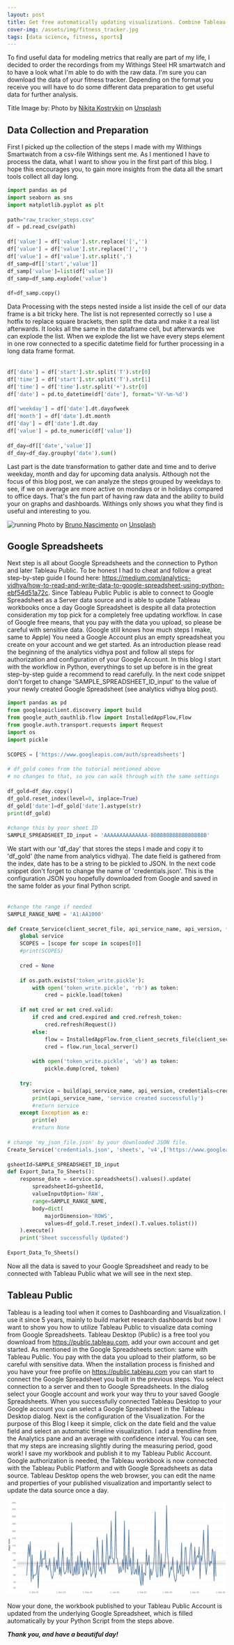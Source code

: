 ```yaml
---
layout: post
title: Get free automatically updating visualizations. Combine Tableau Public, Google Spreadsheets and Python
cover-img: /assets/img/fitness_tracker.jpg
tags: [data science, fitness, sports]
---
```



To find useful data for modeling metrics that really are part of my life, I decided to order the recordings from my Withings Steel HR smartwatch and to have a look what I'm able to do with the raw data. I'm sure you can download the data of your fitness tracker. Depending on the format you receive you will have to do some different data preparation to get useful data for further analysis.

Title Image by: <span>Photo by <a href="https://unsplash.com/@chilinik?utm_source=unsplash&amp;utm_medium=referral&amp;utm_content=creditCopyText">Nikita Kostrykin</a> on <a href="https://unsplash.com/s/photos/fitness-tracker?utm_source=unsplash&amp;utm_medium=referral&amp;utm_content=creditCopyText">Unsplash</a></span>

## Data Collection and Preparation

First I picked up the collection of the steps I made with my Withings Smartwatch from a csv-file Withings sent me. As I mentioned I have to process the data, what I want to show you in the first part of this blog. I hope this encourages you, to gain more insights from the data all the smart tools collect all day long.

```python
import pandas as pd
import seaborn as sns
import matplotlib.pyplot as plt

path="raw_tracker_steps.csv"
df = pd.read_csv(path)

df['value'] = df['value'].str.replace('[','')
df['value'] = df['value'].str.replace(']','')
df['value'] = df['value'].str.split(',')
df_samp=df[['start','value']]
df_samp['value']=list(df['value'])
df_samp=df_samp.explode('value')

df=df_samp.copy()
```

Data Processing with the steps nested inside a list inside the cell of our data frame is a bit tricky here. The list is not represented correctly so I use a hotfix to replace square brackets, then split the data and make it a real list afterwards. It looks all the same in the dataframe cell, but afterwards we can explode the list. When we explode the list we have every steps element in one row connected to a specific datetime field for further processing in a long data frame format.

```python

df['date'] = df['start'].str.split('T').str[0]
df['time'] = df['start'].str.split('T').str[1]
df['time'] = df['time'].str.split('+').str[0]
df['date'] = pd.to_datetime(df['date'], format='%Y-%m-%d')

df['weekday'] = df['date'].dt.dayofweek
df['month'] = df['date'].dt.month
df['day'] = df['date'].dt.day
df['value'] = pd.to_numeric(df['value'])

df_day=df[['date','value']]
df_day=df_day.groupby('date').sum()

```
Last part is the date transformation to gather date and time and to derive weekday, month and day for upcoming data analysis. Although not the focus of this blog post, we can analyze the steps grouped by weekdays to see, if we on average are more active on mondays or in holidays compared to office days. That's the fun part of having raw data and the ability to build your on graphs and dashboards. Withings only shows you what they find is useful and interesting to you.

![running](/assets/img/running.jpg)
<span>Photo by <a href="https://unsplash.com/@bruno_nascimento?utm_source=unsplash&amp;utm_medium=referral&amp;utm_content=creditCopyText">Bruno Nascimento</a> on <a href="https://unsplash.com/s/photos/running?utm_source=unsplash&amp;utm_medium=referral&amp;utm_content=creditCopyText">Unsplash</a></span> 

## Google Spreadsheets

Next step is all about Google Spreadsheets and the connection to Python and later Tableau Public. To be honest I had to cheat and follow a great step-by-step guide I found here: https://medium.com/analytics-vidhya/how-to-read-and-write-data-to-google-spreadsheet-using-python-ebf54d51a72c. Since Tableau Public Public is able to connect to Google Spreadsheet as a Server data source and is able to update Tableau workbooks once a day Google Spreadsheet is despite all data protection consideration my top pick for a completely free updating workflow. In case of Google free means, that you pay with the data you upload, so please be careful with sensitive data. (Google still knows how much steps I make, same to Apple)
You need a Google Account plus an empty spreadsheat you create on your account and we get started. As an introduction please read the beginning of the analytics vidhya post and follow all steps for authorization and configuration of your Google Account. In this blog I start with the workflow in Python, everythings to set up before is in the great step-by-step guide a recommend to read carefully.
In the next code snippet don't forget to change 'SAMPLE_SPREADSHEET_ID_input' to the value of your newly created Google Spreadsheet (see analytics vidhya blog post).

```python
import pandas as pd
from googleapiclient.discovery import build
from google_auth_oauthlib.flow import InstalledAppFlow,Flow
from google.auth.transport.requests import Request
import os
import pickle

SCOPES = ['https://www.googleapis.com/auth/spreadsheets']

# df_gold comes from the tutorial mentioned above
# no changes to that, so you can walk through with the same settings

df_gold=df_day.copy()
df_gold.reset_index(level=0, inplace=True)
df_gold['date']=df_gold['date'].astype(str)
print(df_gold)

#change this by your sheet ID
SAMPLE_SPREADSHEET_ID_input = 'AAAAAAAAAAAAAA-BBBBBBBBBBBBBBBBBB'

```

We start with our 'df_day' that stores the steps I made and copy it to 'df_gold' (the name from analytics vidhya). The date field is gathered from the index, date has to be a string to be pickled to JSON.
In the next code snippet don't forget to change the name of 'credentials.json'. This is the configuration JSON you hopefully downloaded from Google and saved in the same folder as your final Python script.
```python

#change the range if needed
SAMPLE_RANGE_NAME = 'A1:AA1000'

def Create_Service(client_secret_file, api_service_name, api_version, *scopes):
    global service
    SCOPES = [scope for scope in scopes[0]]
    #print(SCOPES)
    
    cred = None

    if os.path.exists('token_write.pickle'):
        with open('token_write.pickle', 'rb') as token:
            cred = pickle.load(token)

    if not cred or not cred.valid:
        if cred and cred.expired and cred.refresh_token:
            cred.refresh(Request())
        else:
            flow = InstalledAppFlow.from_client_secrets_file(client_secret_file, SCOPES)
            cred = flow.run_local_server()

        with open('token_write.pickle', 'wb') as token:
            pickle.dump(cred, token)

    try:
        service = build(api_service_name, api_version, credentials=cred)
        print(api_service_name, 'service created successfully')
        #return service
    except Exception as e:
        print(e)
        #return None
        
# change 'my_json_file.json' by your downloaded JSON file.
Create_Service('credentials.json', 'sheets', 'v4',['https://www.googleapis.com/auth/spreadsheets'])
 
gsheetId=SAMPLE_SPREADSHEET_ID_input   
def Export_Data_To_Sheets():
    response_date = service.spreadsheets().values().update(
        spreadsheetId=gsheetId,
        valueInputOption='RAW',
        range=SAMPLE_RANGE_NAME,
        body=dict(
            majorDimension='ROWS',
            values=df_gold.T.reset_index().T.values.tolist())
    ).execute()
    print('Sheet successfully Updated')

Export_Data_To_Sheets()

```
Now all the data is saved to your Google Spreadsheet and ready to be connected with Tableau Public what we will see in the next step.

## Tableau Public

Tableau is a leading tool when it comes to Dashboarding and Visualization. I use it since 5 years, mainly to build market research dashboards but now I want to show you how to utilize Tableau Public to visualize data coming from Google Spreadsheets. Tableau Desktop (Public) is a free tool you download from https://public.tableau.com, add your own account and get started. As mentioned in the Google Spreadsheets section: same with Tableau Public. You pay with the data you upload to their platform, so be careful with sensitive data.
When the installation process is finished and you have your free profile on https://public.tableau.com you can start to connect the Google Spreadsheet you built in the previous steps. You select connection to a server and then to Google Spreadsheets. In the dialog select your Google account and work your way thru to your saved Google Spreadsheets. When you successfully connected Tableau Desktop to your Google account you can select a Google Spreadsheet in the Tableau Desktop dialog.
Next is the configuration of the Visualization. For the purpose of this Blog I keep it simple, click on the date field and the value field and select an automatic timeline visualization. I add a trendline from the Analytics pane and an average with confidence interval. You can see, that my steps are increasing slightly during the measuring period, good work! I save my workbook and publish it to my Tableau Public Account. Google authorization is needed, the Tableau workbook is now connected with the Tableau Public Platform and with Google Spreadsheets as data source. Tableau Desktop opens the web browser, you can edit the name and properties of your published visualization and importantly select to update the data source once a day.

![Tableau](/assets/img/Tableau_steps.jpeg)

Now your done, the workbook published to your Tableau Public Account is updated from the underlying Google Spreadsheet, which is filled automatically by your Python Script from the steps above.

***Thank you, and have a beautiful day!***
